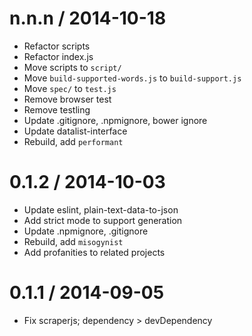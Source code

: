 
n.n.n / 2014-10-18
==================

 * Refactor scripts
 * Refactor index.js
 * Move scripts to `script/`
 * Move `build-supported-words.js` to `build-support.js`
 * Move `spec/` to `test.js`
 * Remove browser test
 * Remove testling
 * Update .gitignore, .npmignore, bower ignore
 * Update datalist-interface
 * Rebuild, add `performant`

0.1.2 / 2014-10-03
==================

 * Update eslint, plain-text-data-to-json
 * Add strict mode to support generation
 * Update .npmignore, .gitignore
 * Rebuild, add `misogynist`
 * Add profanities to related projects

0.1.1 / 2014-09-05
==================

 * Fix scraperjs; dependency > devDependency
